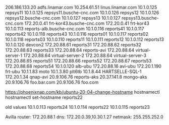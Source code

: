 206.186.133.20  adfs.linamar.com
10.254.61.51    linus.linamar.com
10.1.0.125      repsys11
10.1.0.125      repsys11.busche-cnc.com
10.1.0.126      repsys12
10.1.0.126      repsys12.busche-cnc.com
10.1.0.127      repsys13
10.1.0.127      repsys13.busche-cnc.com
172.20.0.41     frt-kor43.busche-cnc.com
172.20.0.41     frt-kor43
10.1.0.113      reports-alb.busche-cnc.com
10.1.0.116      reports41
10.1.0.117      reports42
10.1.0.118      reports43
10.1.0.116      reports01
10.1.0.117      reports02
10.1.0.118      reports03
10.1.0.110      reports11
10.1.0.111      reports12
10.1.0.112      reports13
10.1.0.120      devcon2
172.20.88.61    reports31
172.20.88.62    reports32
172.20.88.63    reports33
172.20.88.64    reports-avi
172.20.88.64    virtual-server-1
172.20.88.64    virtual-server-2
172.20.88.64    virtual-server-3
172.20.88.65    reports51
172.20.88.66    reports52
172.20.88.67    reports53
172.20.88.68    reports54
10.1.0.120      alb-ubu
172.20.88.16    avi-ubu
172.20.1.190    frt-ubu
10.1.1.83       moto
10.1.3.80       plt6tb
10.1.8.44       HARTSELLE-SQL-1
172.20.1.34     qnap-avi
20.9.106.76     reports-aks
20.37.141.8     mongo-aks
20.9.106.76     foo.bar.com
20.9.106.76     foo.com

<https://phoenixnap.com/kb/ubuntu-20-04-change-hostname>
hostnamectl
hostnamectl set-hostname reports22

old values
10.1.0.113      reports24
10.1.0.114      reports22
10.1.0.115      reports23

Avilla
router: 172.20.88.1
dns: 172.20.0.39,10.30.1.27
netmask: 255.255.252.0
